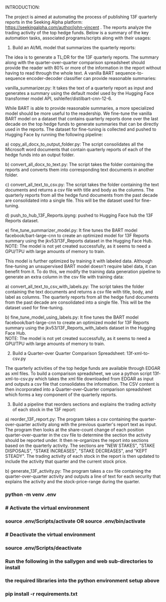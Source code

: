 INTRODUCTION:

The project is aimed at automating the process of publishing 13F quarterly reports 
in the Seeking Alpha platform: https://seekingalpha.com/author/john-vincent . 
The reports analyze the trading activity of the top hedge funds. Below is a summary
of the key automation tasks, associated programs/scripts along with their usages:  


1. Build an AI/ML model that summarizes the quarterly reports:   

The idea is to generate a TL;DR for the 13F quarterly reports. The summary 
along with the quarter-over-quarter comparison spreadsheet should provide the 
reader with 80% or more of the information in the report without having to read
through the whole text. A vanilla BART sequence-to-sequence encoder-decoder 
classifier can provide reasonable summaries:  

vanilla_summarizer.py: It takes the text of a quarterly report as input 
   and generates a summary using the default model used by the Hugging Face 
   transformer model API, sshleifer/distilbart-cnn-12-6.   

While BART is able to provide reasonable summaries, a more specialized model
should be more useful to the readership. We fine-tune the vanilla BART  model
on a dataset that contains quarterly reports done over the last decade on the 
top hedge funds to generate summaries that can be directly used in the reports.
The dataset for fine-tuning is collected and pushed to Hugging Face by running 
the following pipeline:    

a) copy_all_docx_to_output_folder.py: The script consolidates all the Microsoft
   word documents that contain quarterly reports of each of the hedge funds into
   an output folder.  

b) convert_all_docx_to_text.py: The script takes the folder containing the reports
   and converts them into corresponding text documents in another folder.  

c) convert_all_text_to_csv.py: The script takes the folder containing the text 
   documents and returns a csv file with title and body as the columns. The quarterly
   reports from all the hedge fund documents from the past decade are consolidated into
   a single file. This will be the dataset used for fine-tuning.  

d) push_to_hub_13F_Reports.ipyng: pushed to Hugging Face hub the 13F Reports dataset.  

e) fine_tune_summarizer_model.py: It fine tunes the BART model facebook/bart-large-cnn 
   to create an optimized model for 13F Reports summary using the jkv53/13F_Reports 
   dataset in the Hugging Face Hub.   
   NOTE: The model is not yet created successfully, as it seems to need a GPU/TPU 
   with large amounts of memory to train.  

This model is further optimized by training it with labeled data. Although 
fine-tuning an unsupervised BART model doesn't require label data, it can benefit from
it. To do this, we modify the training data generation pipeline to generate an extra
column in the csv file with training data:  

a) convert_all_text_to_csv_with_labels.py: The script takes the folder containing the text 
   documents and returns a csv file with title, body, and label as columns. The quarterly
   reports from all the hedge fund documents from the past decade are consolidated into
   a single file. This will be the dataset used for fine-tuning.    

b) fine_tune_model_using_labels.py: It fine tunes the BART model facebook/bart-large-cnn 
   to create an optimized model for 13F Reports summary using the jkv53/13F_Reports_with_labels
   dataset in the Hugging Face Hub.   
   NOTE: The model is not yet created successfully, as it seems to need a GPU/TPU with large 
   amounts of memory to train.  

2. Build a Quarter-over Quarter Comparison Spreadsheet: 13f-xml-to-csv.py  

The quarterly activities of the top hedge funds are available through EDGAR as 
xml files. To build a comparison spreadsheet, we use a python script 
13f-xml-to-csv.py which takes the xml file downloaded from EDGAR as input and
outputs a csv file that consolidates the information. The CSV content is then
incorporated into a Quarter-over-Quarter comparison spreadsheet which forms
a key component of the quarterly reports.  

3. Build a pipeline that reorders sections and explains the trading activity 
   of each stock in the 13F report:     

a) reorder_13F_report.py: The program takes a csv containing the quarter-over-quarter 
   activity along with the previous quarter's report text as input. The program then 
   looks at the share-count change of each position quarter-over-quarter in the csv 
   file to determine the section the activity should be reported under. It then
   re-organizes the report into sections based on the quarterly activity. The sections
   are "NEW STAKES", "STAKE DISPOSALS", "STAKE INCREASES", "STAKE DECREASES", and 
   "KEPT STEADY". The trading activity of each stock in the report is then updated to 
   include the activity that quarter and the current stock price.    

b) generate_13F_activity.py: The program takes a csv file containing the 
   quarter-over-quarter activity and outputs a line of text for each security that 
   explains the activity and the stock-price-range during the quarter.  
      





### python -m venv .env
### 
### # Activate the virtual environment
### source .env/Scripts/activate OR source .env/bin/activate 
### # Deactivate the virtual environment
### source .env/Scripts/deactivate

### Run the following in the sallygen and web sub-directories to install 
### the required libraries into the python environment setup above
###
### pip install -r requirements.txt
###
